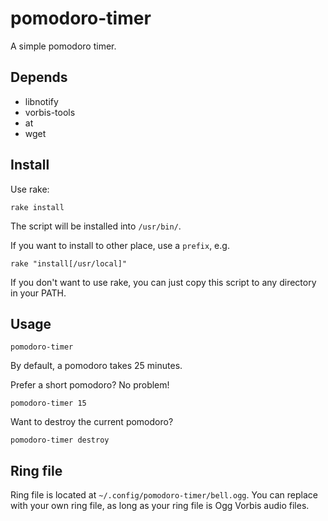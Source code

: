 pomodoro-timer
==============

A simple pomodoro timer.

Depends
-------

- libnotify
- vorbis-tools
- at
- wget

Install
-------

Use rake:

    rake install 

The script will be installed into `/usr/bin/`.

If you want to install to other place, use a `prefix`, e.g.

    rake "install[/usr/local]"

If you don't want to use rake, you can just copy this script to any directory in your PATH.


Usage
-----

    pomodoro-timer

By default, a pomodoro takes 25 minutes.

Prefer a short pomodoro? No problem!

    pomodoro-timer 15

Want to destroy the current pomodoro?

    pomodoro-timer destroy


Ring file
---------

Ring file is located at `~/.config/pomodoro-timer/bell.ogg`.
You can replace with your own ring file,
as long as your ring file is Ogg Vorbis audio files.
